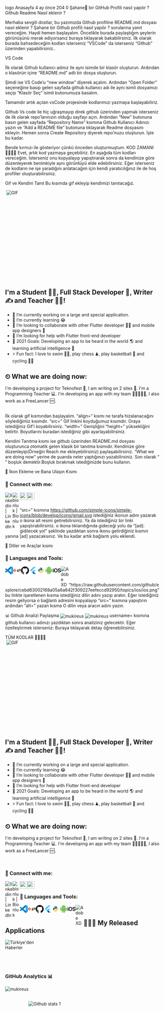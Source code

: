 logo
 Anasayfa  4 ay önce  204  0
Şahane💙 bir GitHub Profili nasıl yapılır ? Github Readme Nasıl eklenir ?

Merhaba sevgili dostlar, bu yazımızda Github profiline README.md dosyası nasıl eklenir ? Şahane bir Github profili nasıl yapılır ? sorularına yanıt vereceğim. Haydi hemen başlayalım. Öncelikle burada paylaştığım şeylerin görünüşünü merak ediyorsanız buraya tıklayarak bakabilirsiniz. İlk olarak burada bahsedeceğim kodları isterseniz “VSCode” da isterseniz “Github” üzerinden yapabilirsiniz..

VS Code

İlk olarak Github kullanıcı adınız ile aynı isimde bir klasör oluşturun. Ardından o klasörün içine “README.md” adlı bir dosya oluşturun.


 


 
Şimdi ise VS Code’u “new window” diyerek açalım. Ardından “Open Folder” seçeneğine basıp gelen sayfada github kullanıcı adı ile aynı isimli dosyamızı seçip “Klasör Seç” isimli butonumuza basalım.




 

 

 
Tamamdır artık açılan vsCode projesinde kodlarımızı yazmaya başlayabiliriz.

Github
Vs code ile hiç uğraşmayıp direk github üzerinden yapmak isterseniz de ilk olarak repo’larınızın olduğu sayfayı açın. Ardından “New” butonuna basın gelen sayfada “Repository Name” kısmına Github Kullanıcı Adınızı yazın ve “Add a README file” butonuna tıklayarak Readme dosyasını ekleyin. Hemen sonra Create Repository diyerek repo’nuzu oluşturun. İşte bu kadar.


 

Bende kırmızı ile gösteriyor çünkü önceden oluşturmuştum.
KOD ZAMANI 👨‍💻👩‍💻
Evet, artık kod yazmaya geçebiliriz. En aşağıda tüm kodları vereceğim. İsterseniz onu kopyalayıp yapıştırarak sonra da kendinize göre düzenleyerek benimkiyle aynı görüntüyü elde edebilirsiniz. Eğer isterseniz de kodların ne işe yaradığını anlatacağım için kendi yaratıcılığınız ile de hoş profiller oluşturabilirsiniz.

Gif ve Kendini Tanıt
Bu kısımda gif ekleyip kendimizi tanıtacağız.

<img align="right" alt="GIF" src="https://github.com/abhisheknaiidu/abhisheknaiidu/blob/master/code.gif?raw=true" width="500" height="320" />

## I'm a Student 👨‍🎓, Full Stack Developer 🚀, Writer ✍ and Teacher 👨‍🎓!
- 🔭 I’m currently working on a large and special application.
- 🌱 I’m currently learning 😂
- 👯 I’m looking to collaborate with other Flutter developer 👩‍💻 and mobile app designers 🎨
- 🤔 I’m looking for help with Flutter front-end developer
- 🥅 2021 Goals: Developing an app to be heard in the world 🌎 and learning artificial intelligence 🤖
- ⚡ Fun fact: I love to swim 🏊‍♀️, play chess ♟, play basketball 🏀 and cycling 🚴‍♀️


## ⏲ What we are doing now:
I'm developing a project for Teknofest 🚀, I am writing on 2 sites 📃.
I'm a Programming Teacher 💻. I'm developing an app with my team 👨🏼‍🤝‍👨🏻, 
I also work as a FreeLancer 🆓.

<br />
İlk olarak gif kısmından başlayalım. “align=” kısmı ne tarafa hizalanacağını söylediğimiz kısımdır. “src=” Gif linkini koyduğumuz kısımdır. Oraya istediğiniz Gif’i koyabilirsiniz. “width=” Genişliğini “height=” yüksekliğini belirtir. Boyutlarını buradan istediğiniz gibi ayarlayabilirsiniz.

Kendini Tanıtma kısmı ise github üzerinden README.md dosyası oluşturunca otomatik gelen klasik bir tanıtma kısmıdır. Kendinize göre düzenleyip(Örneğin Reach me ekleyebilirsiniz) paylaşabilirsiniz. “What we are doing now” yerine de şuanda neler yaptığınızı yazabilirsiniz. Son olarak “<br />” boşluk demektir.Boşluk bırakmak istediğinizde bunu kullanın.

💌 İkon Ekleme ve Bana Ulaşın Kısmı
### 📩 Connect with me:

[<img align="left" alt="linkedin | LinkedIn" width="24px" src="https://raw.githubusercontent.com/peterthehan/peterthehan/master/assets/linkedin.svg" />][linkedin]
[<img align="left" alt="bionluk | Bionluk" width="24px" src="https://i0.wp.com/www.moramfi.com/wp-content/uploads/2020/06/unnamed-min-1.png?resize=344%2C344&ssl=1" />][bionluk]
[<img align="left" height="24" width="24" src="https://cdn.jsdelivr.net/npm/simple-icons@v4/icons/instagram.svg" />][instagram]
[<img align="left" height="24" width="24" src="https://cdn.jsdelivr.net/npm/simple-icons@v4/icons/gmail.svg" />][gmail]


<br />


[instagram]: https://www.instagram.com/ibrahim_talha_demir
[bionluk]: https://bionluk.com/peyksoftware/ekibimle-beraber-mobil-uygulama-gelistirebilirim-332677
[linkedin]: https://www.linkedin.com/in/ibrahim-talha-demir-4b513a1a9/
[medium]: https://demiribrahimtalha.medium.com/
[gmail]: mailto:demiribrahimtalha@gmail.com
<br />
“src=” kısmına
https://github.com/simple-icons/simple-icons/blob/develop/icons/gmail.svg istediğiniz ikonun adını yazarak o ikona ait resmi getirebilirsiniz. Ya da istediğiniz bir linki yapıştırabilirsiniz. o ikona tıklandığında gideceği yolu da “[ad]: gidilecek yol” şeklinde yazdıktan sonra ikonu getirdiğiniz kısmın yanına [ad] yazacaksınız. Ve bu kadar artık bağlantı yolu eklendi.

🔨 Diller ve Araçlar kısmı
### 🔧 Languages and Tools:

[<img align="left" alt="Visual Studio Code" width="26px" src="https://raw.githubusercontent.com/github/explore/80688e429a7d4ef2fca1e82350fe8e3517d3494d/topics/visual-studio-code/visual-studio-code.png" />][vsCode]
[<img align="left" alt="Git" width="26px" src="https://raw.githubusercontent.com/github/explore/80688e429a7d4ef2fca1e82350fe8e3517d3494d/topics/git/git.png" />][git]
[<img align="left" alt="GitHub" width="26px" src="https://raw.githubusercontent.com/github/explore/78df643247d429f6cc873026c0622819ad797942/topics/github/github.png" />][github]
[<img align="left" alt="Flutter" width="26px" src="https://raw.githubusercontent.com/github/explore/cebd63002168a05a6a642f309227eefeccd92950/topics/flutter/flutter.png" />][flutter]
[<img align="left" alt="Python" width="26px" src="https://raw.githubusercontent.com/github/explore/cebd63002168a05a6a642f309227eefeccd92950/topics/python/python.png" />][python]
[<img align="left" alt="Android" width="26px" src="https://raw.githubusercontent.com/github/explore/80688e429a7d4ef2fca1e82350fe8e3517d3494d/topics/android/android.png" />][android]
[<img align="left" alt="Ios" width="26px" src="https://raw.githubusercontent.com/github/explore/cebd63002168a05a6a642f309227eefeccd92950/topics/ios/ios.png" />][ios]
[<img align="left" alt="Adobe XD" width="26px" src="https://upload.wikimedia.org/wikipedia/commons/thumb/c/c2/Adobe_XD_CC_icon.svg/1200px-Adobe_XD_CC_icon.svg.png" />][xd]

<br />

[flutter]: https://flutter.dev/
[vsCode]: https://code.visualstudio.com/
[git]: https://git-scm.com/
[android]: https://www.android.com/
[github]: https://github.com/IbrahimTalha0
[python]: https://www.python.org/
[ios]: https://www.apple.com/ios/ios-14/
[xd]: https://www.adobe.com/products/xd.html

<br />
<br />
“https://raw.githubusercontent.com/github/explore/cebd63002168a05a6a642f309227eefeccd92950/topics/ios/ios.png” bu linkte işaretlenen kısma istediğiniz dilin adını yazıp aratın. Eğer istediğiniz resim geliyorsa o bağlantı adresini kopyalayıp “src=” kısmına yapıştırın ardından “alt=” yazan kısma O dilin veya aracın adını yazın.


📊 Github Analizi Paylaşma
  <img height="180em" align="center" src="https://github-readme-stats.vercel.app/api?username=Github_Kullanıcı_Adınız&show_icons=true&locale=en&theme=algolia&include_all_commits=true&count_private=true" alt="mukireus"/>
  <img height="180em" align="center" src="https://github-readme-stats.vercel.app/api/top-langs?username=Github_Kullanıcı_Adınız&show_icons=true&locale=en&layout=compact&langs_count=8&theme=algolia" alt="mukireus"/>
username= kısmına github kullanıcı adınızı yazdıktan sonra analiziniz gelecektir. Eğer özelleştirmek isterseniz: Buraya tıklayarak detay öğrenebilirsiniz.

TÜM KODLAR 👩‍💻👨‍💻
<img align="right" alt="GIF" src="https://github.com/abhisheknaiidu/abhisheknaiidu/blob/master/code.gif?raw=true" width="500" height="320" />

## I'm a Student 👨‍🎓, Full Stack Developer 🚀, Writer ✍ and Teacher 👨‍🎓!
- 🔭 I’m currently working on a large and special application.
- 🌱 I’m currently learning 😂
- 👯 I’m looking to collaborate with other Flutter developer 👩‍💻 and mobile app designers 🎨
- 🤔 I’m looking for help with Flutter front-end developer
- 🥅 2021 Goals: Developing an app to be heard in the world 🌎 and learning artificial intelligence 🤖
- ⚡ Fun fact: I love to swim 🏊‍♀️, play chess ♟, play basketball 🏀 and cycling 🚴‍♀️


## ⏲ What we are doing now:
I'm developing a project for Teknofest 🚀, I am writing on 2 sites 📃.
I'm a Programming Teacher 💻. I'm developing an app with my team 👨🏼‍🤝‍👨🏻, 
I also work as a FreeLancer 🆓.

<br />

### 📩 Connect with me:

[<img align="left" alt="linkedin | LinkedIn" width="24px" src="https://raw.githubusercontent.com/peterthehan/peterthehan/master/assets/linkedin.svg" />][linkedin]
[<img align="left" alt="bionluk | Bionluk" width="24px" src="https://i0.wp.com/www.moramfi.com/wp-content/uploads/2020/06/unnamed-min-1.png?resize=344%2C344&ssl=1" />][bionluk]
[<img align="left" height="24" width="24" src="https://cdn.jsdelivr.net/npm/simple-icons@v4/icons/instagram.svg" />][instagram]
[<img align="left" height="24" width="24" src="https://cdn.jsdelivr.net/npm/simple-icons@v4/icons/gmail.svg" />][gmail]

<br />

### 🔧 Languages and Tools:

[<img align="left" alt="Visual Studio Code" width="26px" src="https://raw.githubusercontent.com/github/explore/80688e429a7d4ef2fca1e82350fe8e3517d3494d/topics/visual-studio-code/visual-studio-code.png" />][vsCode]
[<img align="left" alt="Git" width="26px" src="https://raw.githubusercontent.com/github/explore/80688e429a7d4ef2fca1e82350fe8e3517d3494d/topics/git/git.png" />][git]
[<img align="left" alt="GitHub" width="26px" src="https://raw.githubusercontent.com/github/explore/78df643247d429f6cc873026c0622819ad797942/topics/github/github.png" />][github]
[<img align="left" alt="Flutter" width="26px" src="https://raw.githubusercontent.com/github/explore/cebd63002168a05a6a642f309227eefeccd92950/topics/flutter/flutter.png" />][flutter]
[<img align="left" alt="Python" width="26px" src="https://raw.githubusercontent.com/github/explore/cebd63002168a05a6a642f309227eefeccd92950/topics/python/python.png" />][python]
[<img align="left" alt="Android" width="26px" src="https://raw.githubusercontent.com/github/explore/80688e429a7d4ef2fca1e82350fe8e3517d3494d/topics/android/android.png" />][android]
[<img align="left" alt="Ios" width="26px" src="https://raw.githubusercontent.com/github/explore/cebd63002168a05a6a642f309227eefeccd92950/topics/ios/ios.png" />][ios]
[<img align="left" alt="Adobe XD" width="26px" src="https://upload.wikimedia.org/wikipedia/commons/thumb/c/c2/Adobe_XD_CC_icon.svg/1200px-Adobe_XD_CC_icon.svg.png" />][xd]

<br />

## 👩‍💻📱 My Released Applications
<a href="https://play.google.com/store/apps/details?id=com.turkiyedenHaberler"><img align="left" alt="Türkiye'den Haberler" width="100px" src="https://play-lh.googleusercontent.com/97NpinL4HmRxLDmIPKfCfrZNjf6Vvj3dL8mMIJ7YyLjYzhEKBauicV9stdls0pmVhw=s180-rw" /></a>


<br />
<br />
<br />
<br />
<br />


### GitHub Analytics 📊

  <img height="180em" align="left" src="https://github-readme-stats.vercel.app/api/top-langs?username=IbrahimTalha0&show_icons=true&locale=en&layout=compact&langs_count=8&theme=radical" alt="mukireus"/>
</a>

<br />
<br />

[instagram]: https://www.instagram.com/ibrahim_talha_demir
[bionluk]: https://bionluk.com/peyksoftware/ekibimle-beraber-mobil-uygulama-gelistirebilirim-332677
[linkedin]: https://www.linkedin.com/in/ibrahim-talha-demir-4b513a1a9/
[medium]: https://demiribrahimtalha.medium.com/
[gmail]: mailto:demiribrahimtalha@gmail.com
[flutter]: https://flutter.dev/
[vsCode]: https://code.visualstudio.com/
[git]: https://git-scm.com/
[android]: https://www.android.com/
[github]: https://github.com/IbrahimTalha0
[python]: https://www.python.org/
[ios]: https://www.apple.com/ios/ios-14/
[xd]: https://www.adobe.com/products/xd.html


![Github stats 1](https://github-readme-stats.vercel.app/api?username=cagataycansever&show_icons=true&theme=gradient)
